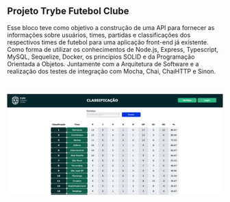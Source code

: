 ## Projeto Trybe Futebol Clube

Esse bloco teve como objetivo a construção de uma API para fornecer as informações sobre usuários, times, partidas e classificações dos respectivos times de futebol para uma aplicação front-end já existente.
Como forma de utilizar os conhecimentos de Node.js, Express, Typescript, MySQL, Sequelize, Docker, os princípios SOLID e da Programação Orientada a Objetos. Juntamente com a Arquitetura de Software e a realização dos testes de integração com Mocha, Chai, ChaiHTTP e Sinon.

<br>

<p align="center">
  <img src="https://github.com/guilherme-ac-fernandes/trybe-exercicios/blob/main/03-back-end/bloco-28-projeto-tfc-trybe-futebol-clube/tfc_classificacao.png" alt="Projeto TFC"/>
</p>
